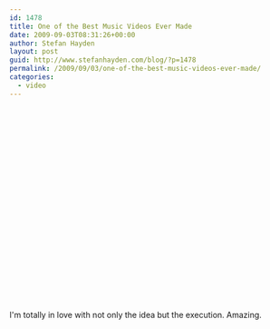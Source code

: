 ```yaml
---
id: 1478
title: One of the Best Music Videos Ever Made
date: 2009-09-03T08:31:26+00:00
author: Stefan Hayden
layout: post
guid: http://www.stefanhayden.com/blog/?p=1478
permalink: /2009/09/03/one-of-the-best-music-videos-ever-made/
categories:
  - video
---
```

<object width="425" height="344"><param name="movie" value="http://www.youtube.com/v/WfBlUQguvyw&hl=en&fs=1&color1=0xe1600f&color2=0xfebd01"></param><param name="allowFullScreen" value="true"></param><param name="allowscriptaccess" value="always"></param><embed src="http://www.youtube.com/v/WfBlUQguvyw&hl=en&fs=1&color1=0xe1600f&color2=0xfebd01" type="application/x-shockwave-flash" allowscriptaccess="always" allowfullscreen="true" width="425" height="344"></embed></object>

I'm totally in love with not only the idea but the execution. Amazing.